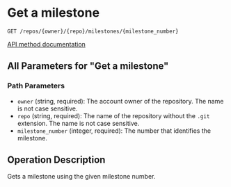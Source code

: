 # Get a milestone

`GET /repos/{owner}/{repo}/milestones/{milestone_number}`

[API method documentation](https://docs.github.com/rest/issues/milestones#get-a-milestone)

## All Parameters for "Get a milestone"

### Path Parameters

- `owner` (string, required): The account owner of the repository. The name is not case sensitive.
- `repo` (string, required): The name of the repository without the `.git` extension. The name is not case sensitive.
- `milestone_number` (integer, required): The number that identifies the milestone.

## Operation Description

Gets a milestone using the given milestone number.
